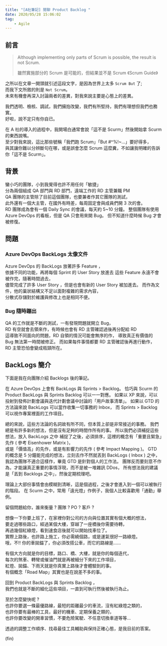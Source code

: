 ```yaml
---
title: "[A社筆記] 閒聊 Product Backlog "
date: 2020/05/28 15:06:02
tag:
    - Agile
---
```


## 前言

> Although implementing only parts of Scrum is possible, the result is not Scrum.
> >
> 雖然實施部分的 Scrum 是可能的，但結果並不是 Scrum 《Scrum Guide》

之所以在文章一開頭就引述這段文字，是因為世界上太多 `Scrum But` 了;  
而我下文所敘的則是 `Not Scrum`。  
未來有機會再深入討論兩者的差異，對我來說主要是心態上的差異。

我們透明、檢核、調試，我們擁抱改變，我們有所堅持，我們有理想但我們也務實。  
好啦，說不定只有你自已。  

在 A 社的導入的過程中，我開場白通常會說「這不是 Scurm」然後開始拿 Scurm 的東西說嘴。  
至少對我來說，這比那些號稱「我們跑 Scrum」「But #^%!~…」要好得多，  
與其讓你難以分辨斷句在哪，或是誤會怎麼 Scrum 這麼糞，不如讓我明確的告訴你「這不是 Scurm」。  

## 背景

蠻小巧的團隊，小到我覺得也許不用任何「敏捷」  
分為兩個組成 QA 部門與 RD 部門，遠端工作的 RD 主管兼職 PM  
QA 團隊的主管除了目前這個團隊，也要兼者作其它團隊的測試，  
此外還有一個大主管，在國外有時差，每周固定會與成員們開 3 次的會。  
RD 團隊成為會有一個 Daily Sync 的會議，每天約 5~10 分鐘。
整個團隊有使用 Azure DevOps 的看板，但是 QA 只會用來開 Bug。
但不知道什麼時候 Bug 才會被修復。

## 問題

### Azure DevOps BackLogs 太像文件

Azure DevOps 的 BackLogs 放著許多 Feature ，  
依據不同的功能，再將每個 Sprint 的 User Story 放進去
這些 Feature 永遠不會被作完，隨著時間過去，  
儘管完成了許多 User Story ，但是也會有新的 User Story 被加進去。
而作為文件，他的巢狀結構又不足以面對複雜的需求內容，  
分散式存儲對於維護與修改上也是相同不便。

### Bug 隨時蹦出

QA 的工作就是不斷的測試，一有發現問題就開立 Bug，  
RD 有空就會去領來作，有時候也會有 RD 主管確認過後再分配給 RD  
這導致不同面向的問題，RD 自領的情況可能會無序的作，
導致真正有價值的 Bug 無法第一時間被修正。
而如果每件事情都要 RD 主管確認後再進行動作，  
RD 主管恐怕會變成瓶頸所在。

## BackLogs 簡介

下面是我在向團隊介紹 Backlogs 後的筆記。

在 Azure DevOps 上會有 BackLogs 與 Sprints > Backlog。
恰巧與 Scurm 的 Product BackLogs 與 Sprints Backlog 可以一一對應。
如果以 XP 來說，可以投射到發佈計劃會議與迭代計劃會議中討論的「用戶故事清單」。
如果以 GTD 的方法論來說 BackLogs 可以當作收集一切事務的 Inbox，
而 Sprints > Backlog 可以視作專案裡面的工作項目。

總的來說，這些方法論的名詞故有所不同，但本質上卻是非常接近的事務。
我們總是有許多新的想法，但是沒有足夠的時間作所有的事。
所以我們必須補捉這些想法，放入 BackLogs 之中
補捉了之後，必須排序，這裡的概念有「重要且緊急」先作 ( 參考 Eisenhower Matrix )，  
或是「價值高」的先作，或是有影響力的先作 ( 參考 Impact Mapping )。
GTD 的概念是 5 分鐘能完成的想法，立刻去作不然就丟到 BackLogs ( Inbox ) 之中，  
我認為團隊不適合這樣作，畢竟 GTD 是針對個人的工作法。
團隊反而要刻意不作為，才能讓真正重要的事情浮現，而不是被一堆雜訊 DDos，
所有想法我的建議是「丟到 Backlogs 之中」，然後定期梳理吧。

理論上大部份事情會由模糊到清晰，這是個過程，之後才會進入到一個可以被執行的階段。
在 Scurm 之中，常用「遠光燈」作例子，我個人比較喜歡用「通勤」舉例。

留個問題給你，誰來衡量 ? 團隊 ? PO ? 客戶 ?

想像一下你要上班了，在家裡你對公司的方向與位置其實有個大概的想法，  
要走過哪些路口，經過某個大樓，穿越了一座橋後你需要待轉，  
再過幾個紅綠燈，看到速食店後就可以開始找車位了。  
實際上路後，也許路上施工，你必需繞個路，或是運氣很好一路綠燈。  
哦，不!! 你的車拋錨了，你必須改搭公車，而它的路線是……  

有個大方向就是你的目標，路口、橋、大樓，就是你的每個迭代，  
每次的煞車、轉彎或催油門就是再被細分下來的工作項目，  
紅燈、拋錨、下雨天就是你真實上路後才會體驗到的事。  
有個概念「Road Map」其實也是在說差不多的事。  

回到 Product BackLogs 與 Sprints Backlog ，  
我們也就是不斷的細化這些項目，一直到可執行然後被執行為止。  

至於怎麼變快呢 ?  
也許你要選一條最優路線，最短的距離最少的車流，沒有紅綠燈之類的，  
也許你要有最棒的工具，最好的機車、定期保養之類的，  
也許你要改變的開車習慣，不要危險駕駛、不任意切換車道等等…  

透過的調整工作順序、找尋最佳工具輔助與保持正確心態，是我目前的答案。  

(fin)
